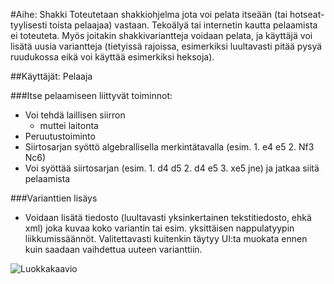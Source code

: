 #Aihe: Shakki
Toteutetaan shakkiohjelma jota voi pelata itseään (tai hotseat-tyylisesti toista pelaajaa) vastaan. Tekoälyä tai internetin kautta pelaamista ei toteuteta. Myös joitakin shakkivariantteja voidaan pelata, ja käyttäjä voi lisätä uusia variantteja (tietyissä rajoissa, esimerkiksi luultavasti pitää pysyä ruudukossa eikä voi käyttää esimerkiksi heksoja).

##Käyttäjät: Pelaaja

###Itse pelaamiseen liittyvät toiminnot:
* Voi tehdä laillisen siirron
  * muttei laitonta
* Peruutustoiminto
* Siirtosarjan syöttö algebrallisella merkintätavalla (esim. 1. e4 e5 2. Nf3 Nc6)
* Voi syöttää siirtosarjan (esim. 1. d4 d5 2. d4 e5 3. xe5 jne) ja jatkaa siitä pelaamista

###Varianttien lisäys
* Voidaan lisätä tiedosto (luultavasti yksinkertainen tekstitiedosto, ehkä xml) joka kuvaa koko variantin tai esim. yksittäisen nappulatyypin liikkumissäännöt. Valitettavasti kuitenkin täytyy UI:ta muokata ennen kuin saadaan vaihdettua uuteen varianttiin.

![Luokkakaavio](/dokumentaatio/luokkakaavio.png)
